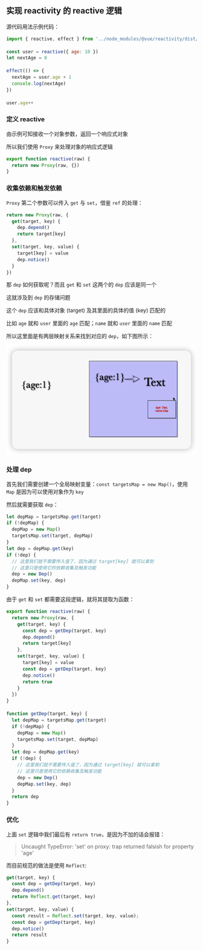 ## 实现 reactivity 的 reactive 逻辑

源代码用法示例代码：

```js
import { reactive, effect } from '../node_modules/@vue/reactivity/dist/reactivity.esm-browser.js'

const user = reactive({ age: 10 })
let nextAge = 0

effect(() => {
  nextAge = user.age + 1
  console.log(nextAge)
})

user.age++
```

### 定义 reactive

由示例可知接收一个对象参数，返回一个响应式对象

所以我们使用 `Proxy` 来处理对象的响应式逻辑

```js
export function reactive(raw) {
  return new Proxy(raw, {})
}
```

### 收集依赖和触发依赖

`Proxy` 第二个参数可以传入 `get` 与 `set`，借鉴 `ref` 的处理：

```js
return new Proxy(raw, {
  get(target, key) {
    dep.depend()
    return target[key]
  },
  set(target, key, value) {
    target[key] = value
    dep.notice()
  }
})
```

那 `dep` 如何获取呢？而且 `get` 和 `set` 这两个的 `dep` 应该是同一个

这就涉及到 `dep` 的存储问题

这个 `dep` 应该和具体对象 (target) 及其里面的具体的值 (key) 匹配的

比如 `age` 就和 `user` 里面的 `age` 匹配；`name` 就和 `user` 里面的 `name` 匹配

所以这里面是有两层映射关系来找到对应的 `dep`，如下图所示：

![](001.png)

### 处理 dep

首先我们需要创建一个全局映射变量：`const targetsMap = new Map()`，使用 `Map` 是因为可以使用对象作为 `key`

然后就需要获取 `dep`：

```js
let depMap = targetsMap.get(target)
if (!depMap) {
  depMap = new Map()
  targetsMap.set(target, depMap)
}
let dep = depMap.get(key)
if (!dep) {
  // 这里我们就不需要传入值了，因为通过 target[key] 就可以拿到
  // 这里只是使用它的依赖收集及触发功能
  dep = new Dep()
  depMap.set(key, dep)
}
```

由于 `get` 和 `set` 都需要这段逻辑，就将其提取为函数：

```js
export function reactive(raw) {
  return new Proxy(raw, {
    get(target, key) {
      const dep = getDep(target, key)
      dep.depend()
      return target[key]
    },
    set(target, key, value) {
      target[key] = value
      const dep = getDep(target, key)
      dep.notice()
      return true
    }
  })
}

function getDep(target, key) {
  let depMap = targetsMap.get(target)
  if (!depMap) {
    depMap = new Map()
    targetsMap.set(target, depMap)
  }
  let dep = depMap.get(key)
  if (!dep) {
    // 这里我们就不需要传入值了，因为通过 target[key] 就可以拿到
    // 这里只是使用它的依赖收集及触发功能
    dep = new Dep()
    depMap.set(key, dep)
  }
  return dep
}
```

### 优化

上面 `set` 逻辑中我们最后有 `return true`，是因为不加的话会报错：

> Uncaught TypeError: 'set' on proxy: trap returned falsish for property 'age'

而目前规范的做法是使用 `Reflect`:

```js
get(target, key) {
  const dep = getDep(target, key)
  dep.depend()
  return Reflect.get(target, key)
},
set(target, key, value) {
  const result = Reflect.set(target, key, value);
  const dep = getDep(target, key)
  dep.notice()
  return result
}
```
